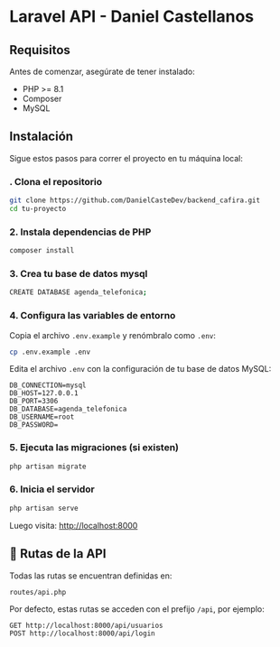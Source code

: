 # Laravel API - Daniel Castellanos

##  Requisitos

Antes de comenzar, asegúrate de tener instalado:

- PHP >= 8.1
- Composer
- MySQL

##  Instalación

Sigue estos pasos para correr el proyecto en tu máquina local:

### . Clona el repositorio

```bash
git clone https://github.com/DanielCasteDev/backend_cafira.git
cd tu-proyecto
```

### 2. Instala dependencias de PHP

```bash
composer install
```

### 3. Crea tu base de datos mysql

```bash
CREATE DATABASE agenda_telefonica;
```

### 4. Configura las variables de entorno

Copia el archivo `.env.example` y renómbralo como `.env`:

```bash
cp .env.example .env
```

Edita el archivo `.env` con la configuración de tu base de datos MySQL:

```env
DB_CONNECTION=mysql
DB_HOST=127.0.0.1
DB_PORT=3306
DB_DATABASE=agenda_telefonica
DB_USERNAME=root
DB_PASSWORD=
```


### 5. Ejecuta las migraciones (si existen)

```bash
php artisan migrate
```

### 6. Inicia el servidor

```bash
php artisan serve
```

Luego visita: [http://localhost:8000](http://localhost:8000)

## 📡 Rutas de la API

Todas las rutas se encuentran definidas en:

```
routes/api.php
```

Por defecto, estas rutas se acceden con el prefijo `/api`, por ejemplo:

```
GET http://localhost:8000/api/usuarios
POST http://localhost:8000/api/login
```